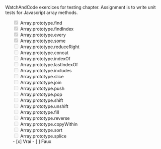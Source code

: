 
<p>
  WatchAndCode exercices for testing chapter. Assignment is to write unit tests for Javascript array methods.
</p>
<ul>
  <li style="list-style-type: none;" class="item"><input type="checkbox" disabled="" checked=""> Array.prototype.find </li>
  <li style="list-style-type: none;" class="item"><input type="checkbox" disabled="" checked=""> Array.prototype.findIndex </li>
  <li style="list-style-type: none;" class="item"><input type="checkbox" disabled="" checked=""> Array.prototype.every </li>
  <li style="list-style-type: none;" class="item"><input type="checkbox" disabled="" checked=""> Array.prototype.some </li>
  <li style="list-style-type: none;" class="item"><input type="checkbox" disabled="" > Array.prototype.reduceRight </li>
  <li style="list-style-type: none;" class="item"><input type="checkbox" disabled="" > Array.prototype.concat </li>
  <li style="list-style-type: none;" class="item"><input type="checkbox" disabled="" > Array.prototype.indexOf </li>
  <li style="list-style-type: none;" class="item"><input type="checkbox" disabled="" > Array.prototype.lastIndexOf </li>
  <li style="list-style-type: none;" class="item"><input type="checkbox" disabled="" > Array.prototype.includes </li>
  <li style="list-style-type: none;" class="item"><input type="checkbox" disabled="" > Array.prototype.slice </li>
  <li style="list-style-type: none;" class="item"><input type="checkbox" disabled="" > Array.prototype.join </li>
  <li style="list-style-type: none;" class="item"><input type="checkbox" disabled="" > Array.prototype.push </li>
  <li style="list-style-type: none;" class="item"><input type="checkbox" disabled="" > Array.prototype.pop </li>
  <li style="list-style-type: none;" class="item"><input type="checkbox" disabled="" > Array.prototype.shift </li>
  <li style="list-style-type: none;" class="item"><input type="checkbox" disabled="" > Array.prototype.unshift </li>
  <li style="list-style-type: none;" class="item"><input type="checkbox" disabled="" > Array.prototype.fill </li>
  <li style="list-style-type: none;" class="item"><input type="checkbox" disabled="" > Array.prototype.reverse </li>
  <li style="list-style-type: none;" class="item"><input type="checkbox" disabled="" > Array.prototype.copyWithin </li>
  <li style="list-style-type: none;" class="item"><input type="checkbox" disabled="" > Array.prototype.sort </li>
  <li style="list-style-type: none;" class="item"><input type="checkbox" disabled="" > Array.prototype.splice </li>
  - [x] Vrai
  - [ ] Faux
</ul>
